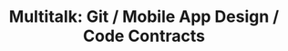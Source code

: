 ---
title: "Multitalk: Git / Mobile App Design / Code Contracts"
speaker: Alex Conner / Sasha Kotlyar / Dean Weber
category: meeting
---